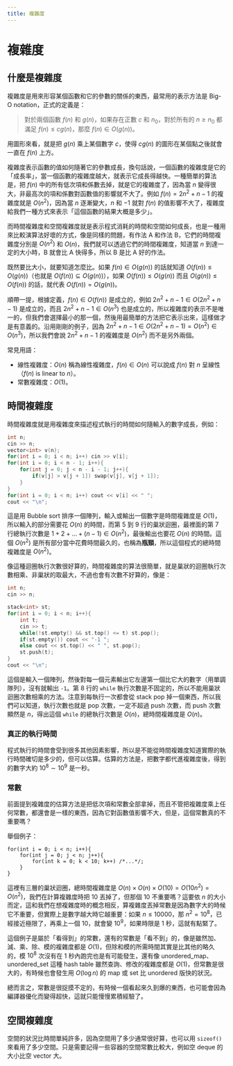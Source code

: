 ```yaml
---
title: 複雜度
---
```

# 複雜度

## 什麼是複雜度

複雜度是用來形容某個函數和它的參數的關係的東西，最常用的表示方法是 Big-O notation，正式的定義是：

> 對於兩個函數 $f(n)$ 和 $g(n)$，如果存在正數 $c$ 和 $n_0$，對於所有的 $n \geq n_0$ 都滿足 $f(n) \leq cg(n)$，那麼 $f(n) \in O(g(n))$。

用圖形來看，就是把 $g(n)$ 乘上某個數字 $c$，使得 $cg(n)$ 的圖形在某個點之後就會一直在 $f(n)$ 上方。

複雜度表示函數的值如何隨著它的參數成長，換句話說，一個函數的複雜度是它的「成長率」，當一個函數的複雜度越大，就表示它成長得越快。一種簡單的算法是，把 $f(n)$ 中的所有低次項和係數去掉，就是它的複雜度了，因為當 $n$ 變得很大，非最高次的項和係數對函數值的影響就不大了。例如 $f(n)=2n^2+n-1$ 的複雜度就是 $O(n^2)$，因為當 $n$ 逐漸變大，$n$ 和 $-1$ 就對 $f(n)$ 的值影響不大了，複雜度給我們一種方式來表示「這個函數的結果大概是多少」。

而時間複雜度和空間複雜度就是表示程式消耗的時間和空間如何成長，也是一種用來比較演算法好壞的方式，像是同樣的問題，有作法 A 和作法 B，它們的時間複雜度分別是 $O(n^2)$ 和 $O(n)$，我們就可以透過它們的時間複雜度，知道當 $n$ 到達一定的大小時，B 就會比 A 快得多，所以 B 是比 A 好的作法。

既然要比大小，就要知道怎麼比。如果 $f(n) \in O(g(n))$ 的話就知道 $O(f(n)) \leq O(g(n))$（也就是 $O(f(n)) \subseteq O(g(n))$），如果 $O(f(n)) \leq O(g(n))$ 而且 $O(g(n)) \leq O(f(n))$ 的話，就代表 $O(f(n))=O(g(n))$。

順帶一提，根據定義，$f(n) \in O(f(n))$ 是成立的，例如 $2n^2+n-1 \in O(2n^2+n-1)$ 是成立的，而且 $2n^2+n-1 \in O(n^3)$ 也是成立的，所以複雜度的表示不是唯一的，但我們會選擇最小的那一個，然後用最簡單的方法把它表示出來，這樣做才是有意義的。沿用剛剛的例子，因為 $2n^2+n-1 \in O(2n^2+n-1) = O(n^2) \in O(n^3)$，所以我們會說 $2n^2+n-1$ 的複雜度是 $O(n^2)$ 而不是另外兩個。

常見用語：

- 線性複雜度：$O(n)$ 稱為線性複雜度，$f(n) \in O(n)$ 可以說成 $f(n)$ 對 $n$ 呈線性（$f(n)$ is linear to $n$）。
- 常數複雜度：$O(1)$。

## 時間複雜度

時間複雜度就是用複雜度來描述程式執行的時間如何隨輸入的數字成長，例如：

```cpp
int n;
cin >> n;
vector<int> v(n);
for(int i = 0; i < n; i++) cin >> v[i];
for(int i = 0; i < n - 1; i++){
    for(int j = 0; j < n - i - 1; j++){
        if(v[j] > v[j + 1]) swap(v[j], v[j + 1]);
    }
}
for(int i = 0; i < n; i++) cout << v[i] << " ";
cout << "\n";
```

這是用 Bubble sort 排序一個陣列，輸入或輸出一個數字是時間複雜度是 $O(1)$，所以輸入的部分需要花 $O(n)$ 的時間，而第 5 到 9 行的巢狀迴圈，最裡面的第 7 行總執行次數是 $1+2+\dots+(n-1) \in O(n^2)$，最後輸出也要花 $O(n)$ 的時間。這個 $O(n^2)$ 是所有部分當中花費時間最久的，也稱為**瓶頸**，所以這個程式的總時間複雜度是 $O(n^2)$。

像這種迴圈執行次數很好算的，時間複雜度的算法很簡單，就是巢狀的迴圈執行次數相乘、非巢狀的取最大，不過也會有次數不好算的，像是：

```cpp
int n;
cin >> n;

stack<int> st;
for(int i = 0; i < n; i++){
    int t;
    cin >> t;
    while(!st.empty() && st.top() <= t) st.pop();
    if(st.empty()) cout << "-1 ";
    else cout << st.top() << " ", st.pop();
    st.push(t);
}
cout << "\n";
```

這個是輸入一個陣列，然後對每一個元素輸出它左邊第一個比它大的數字（用單調隊列），沒有就輸出 `-1`。第 8 行的 `while` 執行次數是不固定的，所以不能用巢狀迴圈次數相乘的方法。注意到每執行一次都會從 stack pop 掉一個東西，所以我們可以知道，執行次數也就是 pop 次數，一定不超過 push 次數，而 push 次數顯然是 $n$，得出這個 `while` 的總執行次數是 $O(n)$，總時間複雜度是 $O(n)$。

### 真正的執行時間

程式執行的時間會受到很多其他因素影響，所以是不能從時間複雜度知道實際的執行時間確切是多少的，但可以估算。估算的方法是，把數字都代進複雜度後，得到的數字大約 $10^8 \sim 10^9$ 是一秒。

### 常數

前面提到複雜度的估算方法是把低次項和常數全部拿掉，而且不管把複雜度乘上任何常數，都還會是一樣的東西，因為它對函數值影響不大，但是，這個常數真的不重要嗎？

舉個例子：

```cpp=
for(int i = 0; i < n; i++){
    for(int j = 0; j < n; j++){
        for(int k = 0; k < 10; k++) /*...*/;
    }
}
```

這裡有三層的巢狀迴圈，總時間複雜度是 $O(n) \times O(n) \times O(10)=O(10n^2)=O(n^2)$，我們在計算複雜度時把 $10$ 丟掉了，但那個 $10$ 不重要嗎？這要依 $n$ 的大小而定，這和我們在想複雜度時的概念相反，算複雜度丟掉常數是因為數字大的時候它不重要，但實際上是數字越大時它越重要：如果 $n \leq 10000$，那 $n^2=10^8$，已經接近極限了，再乘上一個 $10$，就會變 $10^9$，如果時限是 1 秒，這就有點緊了。

這個例子是屬於「看得到」的常數，還有的常數是「看不到」的，像是雖然加、減、乘、除、模的複雜度都是 $O(1)$，但除和模的所需時間其實是比其他的略久的，模 $10^8$ 次沒有在 1 秒內跑完也是有可能發生，還有像 unordered\_map、unordered\_set 這種 hash table 雖然查詢、修改的複雜度都是 $O(1)$，但常數是很大的，有時候也會發生用 $O(\log n)$ 的 map 或 set 比 unordered 版快的狀況。

總而言之，常數是很捉摸不定的，有時候一個看起來久到爆的東西，也可能會因為編譯器優化而變得超快，這就只能慢慢累積經驗了。

## 空間複雜度

空間的狀況比時間單純許多，因為空間用了多少通常很好算，也可以用 `sizeof()` 來看用了多少空間。只是需要記得一些容器的空間常數比較大，例如空 deque 的大小比空 vector 大。